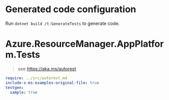 # Generated code configuration

Run `dotnet build /t:GenerateTests` to generate code.

# Azure.ResourceManager.AppPlatform.Tests

> see https://aka.ms/autorest
``` yaml
require: ../src/autorest.md
include-x-ms-examples-original-file: true
testgen:
  sample: true
```
